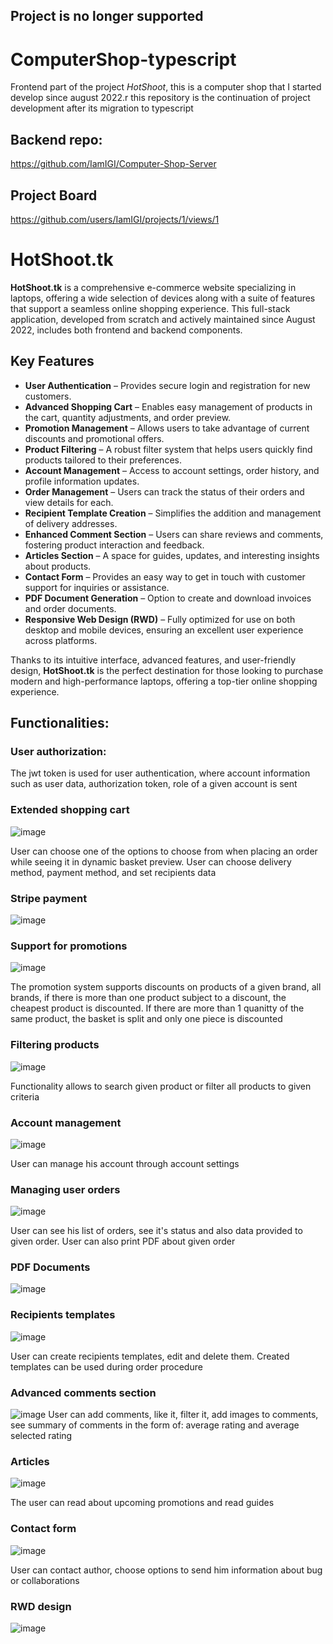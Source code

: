 ## Project is no longer supported
# ComputerShop-typescript
Frontend part of the project *HotShoot*, this is a computer shop that I started develop since august 2022.r
this repository is the continuation of project development after its migration to typescript

## Backend repo:
https://github.com/IamIGI/Computer-Shop-Server
## Project Board
https://github.com/users/IamIGI/projects/1/views/1

# HotShoot.tk

**HotShoot.tk** is a comprehensive e-commerce website specializing in laptops, offering a wide selection of devices along with a suite of features that support a seamless online shopping experience. This full-stack application, developed from scratch and actively maintained since August 2022, includes both frontend and backend components.

## Key Features

- **User Authentication** – Provides secure login and registration for new customers.
- **Advanced Shopping Cart** – Enables easy management of products in the cart, quantity adjustments, and order preview.
- **Promotion Management** – Allows users to take advantage of current discounts and promotional offers.
- **Product Filtering** – A robust filter system that helps users quickly find products tailored to their preferences.
- **Account Management** – Access to account settings, order history, and profile information updates.
- **Order Management** – Users can track the status of their orders and view details for each.
- **Recipient Template Creation** – Simplifies the addition and management of delivery addresses.
- **Enhanced Comment Section** – Users can share reviews and comments, fostering product interaction and feedback.
- **Articles Section** – A space for guides, updates, and interesting insights about products.
- **Contact Form** – Provides an easy way to get in touch with customer support for inquiries or assistance.
- **PDF Document Generation** – Option to create and download invoices and order documents.
- **Responsive Web Design (RWD)** – Fully optimized for use on both desktop and mobile devices, ensuring an excellent user experience across platforms.

Thanks to its intuitive interface, advanced features, and user-friendly design, **HotShoot.tk** is the perfect destination for those looking to purchase modern and high-performance laptops, offering a top-tier online shopping experience.

## Functionalities:

### User authorization:
The jwt token is used for user authentication, where account information such as user data, authorization token, role of a given account is sent

### Extended shopping cart 
![image](https://user-images.githubusercontent.com/84968638/210661506-d8bc0f07-e1db-46b9-a5ce-d0e4f6058788.png)

User can choose one of the options to choose from when placing an order while seeing it in dynamic basket preview.
 User can choose delivery method, payment method, and set recipients data 
 
### Stripe payment
![image](https://user-images.githubusercontent.com/84968638/211223117-fede5d38-c3b3-47c3-8715-7db35a0abd2b.png)


### Support for promotions
![image](https://user-images.githubusercontent.com/84968638/210662166-81a3a3c1-059a-463c-94f6-6c0c6cc22305.png)

The promotion system supports discounts on products of a given brand, all brands, if there is more than one product subject to a discount, the cheapest product is discounted.
 If there are more than 1 quanitty of the same product, the basket is split and only one piece is discounted

### Filtering products
![image](https://user-images.githubusercontent.com/84968638/210662732-1bbb7e24-35eb-4a79-a67e-adc984814719.png)

Functionality allows to search given product or filter all products to given criteria

### Account management
![image](https://user-images.githubusercontent.com/84968638/210663273-6dd4b56a-fbd2-41a5-89c7-2e5b300f9131.png)

User can manage his account through account settings

### Managing user orders
![image](https://user-images.githubusercontent.com/84968638/210991789-0197105d-c598-4d6a-9f05-d13c3a0a9a61.png)

 User can see his list of orders, see it's status and also data provided to given order. User can also print PDF about given order
 
### PDF Documents

![image](https://user-images.githubusercontent.com/84968638/210664290-7a09ab90-fa1d-4956-9ffa-7270ebc14c6c.png)

### Recipients templates
![image](https://user-images.githubusercontent.com/84968638/210664754-9075973c-c0a5-4b76-921d-a096bd4f45c8.png)

User can create recipients templates, edit and delete them. Created templates can be used during order procedure

### Advanced comments section
![image](https://user-images.githubusercontent.com/84968638/210665091-d8384f25-2241-47df-b251-f3aa7ec02bfc.png)
User can add comments, like it, filter it, add images to comments, see summary of comments in the form of: average rating and average selected rating

### Articles
![image](https://user-images.githubusercontent.com/84968638/210665569-de07aba4-54b2-4f5b-aba6-80e3cf3b430f.png)

The user can read about upcoming promotions and read guides

### Contact form
![image](https://user-images.githubusercontent.com/84968638/210665764-77dc1e0c-c165-45f0-86a1-b022bfd8166b.png)

User can contact author, choose options to send him information about bug or collaborations

### RWD design
![image](https://user-images.githubusercontent.com/84968638/210666035-8d40d0cf-9c85-4965-b216-aaade904e213.png)


